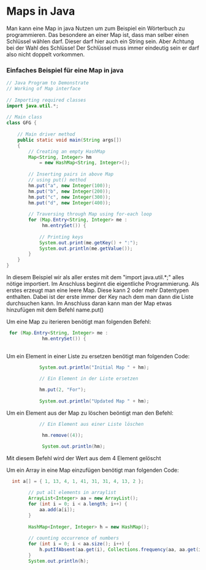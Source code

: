 # Maps in Java

Man kann eine Map in java Nutzen um zum Beispiel ein Wörterbuch zu programmieren. Das besondere an einer Map ist, dass man selber einen Schlüssel wählen darf. Dieser darf hier auch ein String sein. Aber Achtung bei der Wahl des Schlüsse! Der Schlüssel muss immer eindeutig sein er darf also nicht doppelt vorkommen. 

### Einfaches Beispiel für eine Map in java 
```` java
// Java Program to Demonstrate 
// Working of Map interface 
  
// Importing required classes 
import java.util.*; 
  
// Main class 
class GFG { 
  
    // Main driver method 
    public static void main(String args[]) 
    { 
        // Creating an empty HashMap 
        Map<String, Integer> hm 
            = new HashMap<String, Integer>(); 
  
        // Inserting pairs in above Map 
        // using put() method 
        hm.put("a", new Integer(100)); 
        hm.put("b", new Integer(200)); 
        hm.put("c", new Integer(300)); 
        hm.put("d", new Integer(400)); 
  
        // Traversing through Map using for-each loop 
        for (Map.Entry<String, Integer> me : 
             hm.entrySet()) { 
  
            // Printing keys 
            System.out.print(me.getKey() + ":"); 
            System.out.println(me.getValue()); 
        } 
    } 
}
````

In diesem Beispiel wir als aller erstes mit dem "import java.util.*;" alles nötige importiert.
Im Anschluss beginnt die eigentliche Programmierung. 
Als erstes erzeugt man eine leere Map. Diese kann 2 oder mehr Datentypen enthalten. Dabei ist der erste immer der Key nach dem man dann die Liste durchsuchen kann. 
Im Anschluss daran kann man der Map etwas hinzufügen mit dem Befehl
name.put()

Um eine Map zu iterieren benötigt man folgenden Befehl: 

````java
 for (Map.Entry<String, Integer> me : 
             hm.entrySet()) { 
  
````
Um ein Element in einer Liste zu ersetzen benötigt man folgenden Code: 

```` java
            System.out.println("Initial Map " + hm); 

            // Ein Element in der Liste ersetzen  
  
            hm.put(2, "For"); 
  
            System.out.println("Updated Map " + hm);

````

Um ein Element aus der Map zu löschen beöntigt man den Befehl: 

```` java
            // Ein Element aus einer Liste löschen 

             hm.remove((4)); 

             System.out.println(hm);

`````

Mit diesem Befehl wird der Wert aus dem 4 Element gelöscht 

Um ein Array in eine Map einzufügen benötigt man folgenden Code: 

```` java
  int a[] = { 1, 13, 4, 1, 41, 31, 31, 4, 13, 2 }; 
  
        // put all elements in arraylist 
        ArrayList<Integer> aa = new ArrayList(); 
        for (int i = 0; i < a.length; i++) { 
            aa.add(a[i]); 
        } 
  
        HashMap<Integer, Integer> h = new HashMap(); 
  
        // counting occurrence of numbers 
        for (int i = 0; i < aa.size(); i++) { 
            h.putIfAbsent(aa.get(i), Collections.frequency(aa, aa.get(i))); 
        } 
        System.out.println(h); 
````



